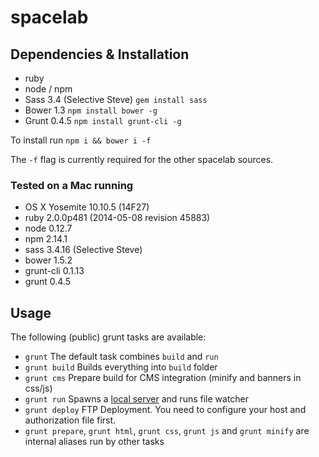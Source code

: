 spacelab
========

## Dependencies & Installation

* ruby
* node / npm
* Sass 3.4 (Selective Steve) `gem install sass`
* Bower 1.3 `npm install bower -g`
* Grunt 0.4.5 `npm install grunt-cli -g`

To install run `npm i && bower i -f`

The `-f` flag is currently required for the other spacelab sources.

### Tested on a Mac running

* OS X Yosemite 10.10.5 (14F27)
* ruby 2.0.0p481 (2014-05-08 revision 45883)
* node 0.12.7
* npm 2.14.1
* sass 3.4.16 (Selective Steve)
* bower 1.5.2
* grunt-cli 0.1.13
* grunt 0.4.5

## Usage

The following (public) grunt tasks are available:

* `grunt` The default task combines `build` and `run`
* `grunt build` Builds everything into `build` folder
* `grunt cms` Prepare build for CMS integration (minify and banners in css/js)
* `grunt run` Spawns a [local server](http://localhost:3000) and runs file watcher
* `grunt deploy` FTP Deployment. You need to configure your host and authorization file first.
* `grunt prepare`, `grunt html`, `grunt css`, `grunt js` and `grunt minify` are internal aliases run by other tasks
